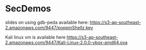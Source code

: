 # SecDemos

slides on using gdb-peda available here:
https://s3-ap-southeast-2.amazonaws.com/9447/poppinShellz.key


Kali linux vm is available here
https://s3-ap-southeast-2.amazonaws.com/9447/Kali-Linux-2.0.0-vbox-amd64.ova

